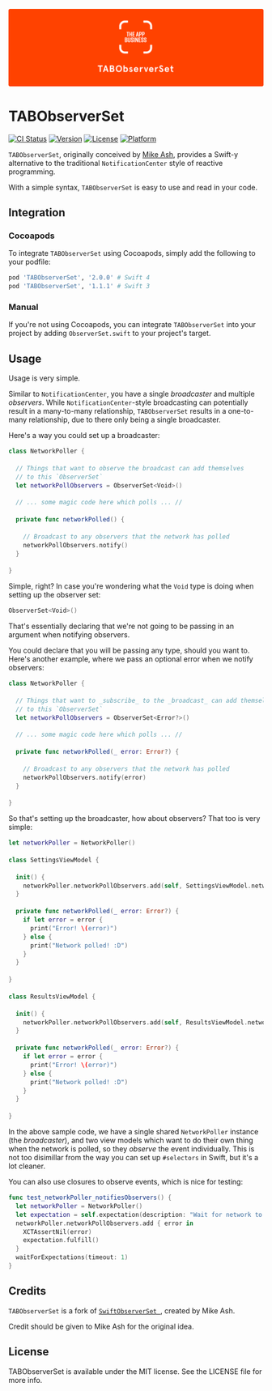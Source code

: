 ![The App Business](Assets/logo.png)

# TABObserverSet

[![CI Status](http://img.shields.io/travis/theappbusiness/TABObserverSet.svg?style=flat)](https://travis-ci.org/theappbusiness/TABObserverSet)
[![Version](https://img.shields.io/cocoapods/v/TABObserverSet.svg?style=flat)](http://cocoapods.org/pods/TABObserverSet)
[![License](https://img.shields.io/cocoapods/l/TABObserverSet.svg?style=flat)](http://cocoapods.org/pods/TABObserverSet)
[![Platform](https://img.shields.io/cocoapods/p/TABObserverSet.svg?style=flat)](http://cocoapods.org/pods/TABObserverSet)

`TABObserverSet`, originally conceived by [Mike Ash](https://github.com/mikeash/SwiftObserverSet), provides a Swift-y alternative to the traditional `NotificationCenter` style of reactive programming.

With a simple syntax, `TABObserverSet` is easy to use and read in your code.

## Integration

### Cocoapods

To integrate `TABObserverSet` using Cocoapods, simply add the following to your podfile:

```ruby
pod 'TABObserverSet', '2.0.0' # Swift 4
pod 'TABObserverSet', '1.1.1' # Swift 3
```

### Manual

If you're not using Cocoapods, you can integrate `TABObserverSet` into your project by adding `ObserverSet.swift` to your project's target.

## Usage

Usage is very simple.

Similar to `NotificationCenter`, you have a single _broadcaster_ and multiple _observers_. While `NotificationCenter`-style broadcasting can potentially result in a many-to-many relationship, `TABObserverSet` results in a one-to-many relationship, due to there only being a single broadcaster.

Here's a way you could set up a broadcaster:

```swift
class NetworkPoller {

  // Things that want to observe the broadcast can add themselves
  // to this `ObserverSet`
  let networkPollObservers = ObserverSet<Void>()

  // ... some magic code here which polls ... //

  private func networkPolled() {

    // Broadcast to any observers that the network has polled
    networkPollObservers.notify()
  }

}
```

Simple, right? In case you're wondering what the `Void` type is doing when setting up the observer set:

```swift
ObserverSet<Void>()
```

That's essentially declaring that we're not going to be passing in an argument when notifying observers.

You could declare that you will be passing any type, should you want to. Here's another example, where we pass an optional error when we notify observers:

```swift
class NetworkPoller {

  // Things that want to _subscribe_ to the _broadcast_ can add themselves
  // to this `ObserverSet`
  let networkPollObservers = ObserverSet<Error?>()

  // ... some magic code here which polls ... //

  private func networkPolled(_ error: Error?) {

    // Broadcast to any observers that the network has polled
    networkPollObservers.notify(error)
  }

}
```

So that's setting up the broadcaster, how about observers? That too is very simple:

```swift
let networkPoller = NetworkPoller()

class SettingsViewModel {

  init() {
    networkPoller.networkPollObservers.add(self, SettingsViewModel.networkPolled)
  }

  private func networkPolled(_ error: Error?) {
    if let error = error {
      print("Error! \(error)")
    } else {
      print("Network polled! :D")
    }
  }

}

class ResultsViewModel {

  init() {
    networkPoller.networkPollObservers.add(self, ResultsViewModel.networkPolled)
  }

  private func networkPolled(_ error: Error?) {
    if let error = error {
      print("Error! \(error)")
    } else {
      print("Network polled! :D")
    }
  }

}
```

In the above sample code, we have a single shared `NetworkPoller` instance (the _broadcaster_),
and two view models which want to do their own thing when the network is polled, so they _observe_ the event individually. This is not too disimillar from the way you can set up `#selectors` in Swift, but it's a lot cleaner.

You can also use closures to observe events, which is nice for testing:

```swift
func test_networkPoller_notifiesObservers() {
  let networkPoller = NetworkPoller()
  let expectation = self.expectation(description: "Wait for network to poll")
  networkPoller.networkPollObservers.add { error in
    XCTAssertNil(error)
    expectation.fulfill()
  }
  waitForExpectations(timeout: 1)
}
```

## Credits

`TABObserverSet` is a fork of [`SwiftObserverSet `](https://github.com/mikeash/SwiftObserverSet), created by Mike Ash.

Credit should be given to Mike Ash for the original idea.

## License

TABObserverSet is available under the MIT license. See the LICENSE file for more info.
